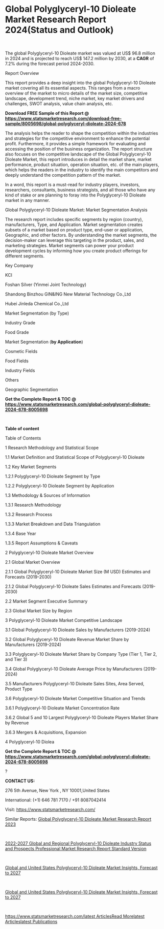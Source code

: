 <h1>Global Polyglyceryl-10 Dioleate Market Research Report 2024(Status and Outlook)</h1><br/><p>The global Polyglyceryl-10 Dioleate market was valued at US$ 96.8 million in 2024 and is projected to reach US$ 147.2 million by 2030, at a <strong>CAGR</strong> of 7.2% during the forecast period 2024-2030.</p>
 
 
 
 <p>Report Overview</p>
 
 
 
 <p>This report provides a deep insight into the global Polyglyceryl-10 Dioleate market covering all its essential aspects. This ranges from a macro overview of the market to micro details of the market size, competitive landscape, development trend, niche market, key market drivers and challenges, SWOT analysis, value chain analysis, etc.</p>
 
 
 
 <p><strong>Download FREE Sample of this Report @ <a href="https://www.statsmarketresearch.com/download-free-sample/8005698/global-polyglyceryl-dioleate-2024-678">https://www.statsmarketresearch.com/download-free-sample/8005698/global-polyglyceryl-dioleate-2024-678</a></strong></p>
 
 
 
 <p>The analysis helps the reader to shape the competition within the industries and strategies for the competitive environment to enhance the potential profit. Furthermore, it provides a simple framework for evaluating and accessing the position of the business organization. The report structure also focuses on the competitive landscape of the Global Polyglyceryl-10 Dioleate Market, this report introduces in detail the market share, market performance, product situation, operation situation, etc. of the main players, which helps the readers in the industry to identify the main competitors and deeply understand the competition pattern of the market.</p>
 
 
 
 <p>In a word, this report is a must-read for industry players, investors, researchers, consultants, business strategists, and all those who have any kind of stake or are planning to foray into the Polyglyceryl-10 Dioleate market in any manner.</p>
 
 
 
 <p>Global Polyglyceryl-10 Dioleate Market: Market Segmentation Analysis</p>
 
 
 
 <p>The research report includes specific segments by region (country), manufacturers, Type, and Application. Market segmentation creates subsets of a market based on product type, end-user or application, Geographic, and other factors. By understanding the market segments, the decision-maker can leverage this targeting in the product, sales, and marketing strategies. Market segments can power your product development cycles by informing how you create product offerings for different segments.</p>
 
 
 
 <p>Key Company</p>
 
 
 
 <p>KCI</p>
 
 
 
 <p>Foshan Silver (Yinmei Joint Technology)</p>
 
 
 
 <p>Shandong Binzhou GIN&ING New Material Technology Co.,Ltd</p>
 
 
 
 <p>Hubei Jinleda Chemical Co.,Ltd</p>
 
 
 
 <p>Market Segmentation (by Type)</p>
 
 
 
 <p>Industry Grade</p>
 
 
 
 <p>Food Grade</p>
 
 
 
 <p>Market Segmentation (<strong>by Application</strong>)</p>
 
 
 
 <p>Cosmetic Fields</p>
 
 
 
 <p>Food Fields</p>
 
 
 
 <p>Industry Fields</p>
 
 
 
 <p>Others</p>
 
 
 
 <p>Geographic Segmentation</p>
 
 
 
 <div><b>Get the Complete Report & TOC @ <a href="https://www.statsmarketresearch.com/global-polyglyceryl-dioleate-2024-678-8005698">https://www.statsmarketresearch.com/global-polyglyceryl-dioleate-2024-678-8005698</a></b></div>
 
 
 
 <p><br />
 
 <b>Table of content</b></p>
 
 
 
 <p>Table of Contents<br />
 
 1 Research Methodology and Statistical Scope<br />
 
 1.1 Market Definition and Statistical Scope of Polyglyceryl-10 Dioleate<br />
 
 1.2 Key Market Segments<br />
 
 1.2.1 Polyglyceryl-10 Dioleate Segment by Type<br />
 
 1.2.2 Polyglyceryl-10 Dioleate Segment by Application<br />
 
 1.3 Methodology & Sources of Information<br />
 
 1.3.1 Research Methodology<br />
 
 1.3.2 Research Process<br />
 
 1.3.3 Market Breakdown and Data Triangulation<br />
 
 1.3.4 Base Year<br />
 
 1.3.5 Report Assumptions & Caveats<br />
 
 2 Polyglyceryl-10 Dioleate Market Overview<br />
 
 2.1 Global Market Overview<br />
 
 2.1.1 Global Polyglyceryl-10 Dioleate Market Size (M USD) Estimates and Forecasts (2019-2030)<br />
 
 2.1.2 Global Polyglyceryl-10 Dioleate Sales Estimates and Forecasts (2019-2030)<br />
 
 2.2 Market Segment Executive Summary<br />
 
 2.3 Global Market Size by Region<br />
 
 3 Polyglyceryl-10 Dioleate Market Competitive Landscape<br />
 
 3.1 Global Polyglyceryl-10 Dioleate Sales by Manufacturers (2019-2024)<br />
 
 3.2 Global Polyglyceryl-10 Dioleate Revenue Market Share by Manufacturers (2019-2024)<br />
 
 3.3 Polyglyceryl-10 Dioleate Market Share by Company Type (Tier 1, Tier 2, and Tier 3)<br />
 
 3.4 Global Polyglyceryl-10 Dioleate Average Price by Manufacturers (2019-2024)<br />
 
 3.5 Manufacturers Polyglyceryl-10 Dioleate Sales Sites, Area Served, Product Type<br />
 
 3.6 Polyglyceryl-10 Dioleate Market Competitive Situation and Trends<br />
 
 3.6.1 Polyglyceryl-10 Dioleate Market Concentration Rate<br />
 
 3.6.2 Global 5 and 10 Largest Polyglyceryl-10 Dioleate Players Market Share by Revenue<br />
 
 3.6.3 Mergers & Acquisitions, Expansion<br />
 
 4 Polyglyceryl-10 Diolea</p>
 
 
 
 <div><b>Get the Complete Report & TOC @ <a href="https://www.statsmarketresearch.com/global-polyglyceryl-dioleate-2024-678-8005698">https://www.statsmarketresearch.com/global-polyglyceryl-dioleate-2024-678-8005698</a></b></div>
 
 
 
 <p>? </p>
 
 
 
 <p><b>CONTACT US:</b><br />
 
 276 5th Avenue, New York , NY 10001,United States<br />
 
 International: (+1) 646 781 7170 / +91 8087042414<br />
 
 Visit: <a href="https://www.statsmarketresearch.com/">https://www.statsmarketresearch.com/</a><br />
 
 Similar Reports: <a href="https://www.statsmarketresearch.com/global-polyglyceryl-dioleate-2024-678-8005698">Global Polyglyceryl-10 Dioleate Market Research Report 2023</a><br />
 
 <br />
 
 <a href="https://www.statsmarketresearch.com/global-polyglyceryl-dioleate-2024-678-8005698">2022-2027 Global and Regional Polyglyceryl-10 Dioleate Industry Status and Prospects Professional Market Research Report Standard Version</a><br />
 
 <br />
 
 <a href="https://www.statsmarketresearch.com/global-polyglyceryl-dioleate-2024-678-8005698">Global and United States Polyglyceryl-10 Dioleate Market Insights, Forecast to 2027</a><br />
 
 <br />
 
 <a href="https://www.statsmarketresearch.com/global-polyglyceryl-dioleate-2024-678-8005698">Global and United States Polyglyceryl-10 Dioleate Market Insights, Forecast to 2027</a><br />
 
 <br />
 
 <a href="https://gyeongbokgung.com">https://www.statsmarketresearch.com/</a><a href="https://hallyeomaritime.com">latest Articles</a><a href="https://jingwansa.com">Read More</a><a href="https://nguoiviet.jp/">latest Articles</a><a href="https://www.intelmarketresearch.com/">latest Publications</a></p>